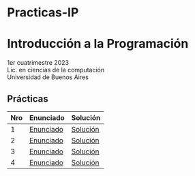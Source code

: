 # Practicas-IP

# Introducción a la Programación

1er cuatrimestre 2023 \
Lic. en ciencias de la computación \
Universidad de Buenos Aires

## Prácticas


| Nro | Enunciado                                                                                          | Solución                                                                                                      |
|-----|----------------------------------------------------------------------------------------------------|---------------------------------------------------------------------------------------------------------------|
| 1   | [Enunciado](LINK) | [Solución]( - ) |
| 2   | [Enunciado](LINK) | [Solución]( - ) |
| 3   | [Enunciado](LINK) | [Solución](LINK) |
| 4   | [Enunciado](LINK) | [Solución](LINK) |
